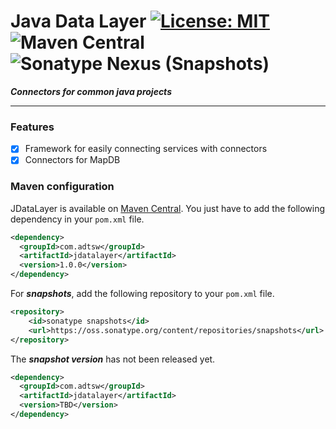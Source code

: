 # Java Data Layer  [![License: MIT](https://img.shields.io/badge/License-MIT-brightgreen.svg)](https://opensource.org/licenses/MIT) ![Maven Central](https://img.shields.io/maven-central/v/com.adtsw/jdatalayer?color=blue&label=Version) ![Sonatype Nexus (Snapshots)](https://img.shields.io/nexus/s/com.adtsw/jdatalayer?label=Snapshot&server=https%3A%2F%2Foss.sonatype.org%2F)


***Connectors for common java projects***

---

### Features

* [x] Framework for easily connecting services with connectors 
* [x] Connectors for MapDB

### Maven configuration

JDataLayer is available on [Maven Central](http://search.maven.org/#search). You just have to add the following dependency in your `pom.xml` file.

```xml
<dependency>
  <groupId>com.adtsw</groupId>
  <artifactId>jdatalayer</artifactId>
  <version>1.0.0</version>
</dependency>
```

For ***snapshots***, add the following repository to your `pom.xml` file.
```xml
<repository>
    <id>sonatype snapshots</id>
    <url>https://oss.sonatype.org/content/repositories/snapshots</url>
</repository>
```
The ***snapshot version*** has not been released yet.
```xml
<dependency>
  <groupId>com.adtsw</groupId>
  <artifactId>jdatalayer</artifactId>
  <version>TBD</version>
</dependency>
```
